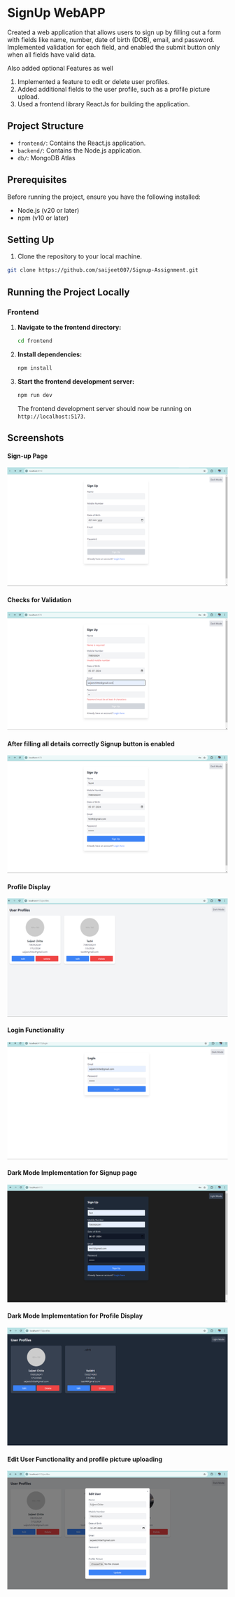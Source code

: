 
# SignUp WebAPP
 
Created a web application that allows users to sign up by filling out a form with fields like 
name, number, date of birth (DOB), email, and password. Implemented validation for each 
field, and enabled the submit button only when all fields have valid data.

Also added optional Features as well
1. Implemented a feature to edit or delete user profiles. 
2. Added additional fields to the user profile, such as a profile picture upload. 
3. Used a frontend library ReactJs for building the application.

## Project Structure

- `frontend/`: Contains the React.js application.
- `backend/`: Contains the Node.js application.
- `db/`: MongoDB Atlas

## Prerequisites

Before running the project, ensure you have the following installed:
- Node.js (v20 or later)
- npm (v10 or later) 

## Setting Up
1. Clone the repository to your local machine.
```bash
git clone https://github.com/saijeet007/Signup-Assignment.git
```

## Running the Project Locally

### Frontend

1. **Navigate to the frontend directory:**

    ```bash
    cd frontend
    ```

2. **Install dependencies:**

    ```bash
    npm install
    ```

3. **Start the frontend development server:**

    ```bash
    npm run dev
    ```

    The frontend development server should now be running on `http://localhost:5173`.

## Screenshots 
#### Sign-up Page
![Signup ](image.png)

#### Checks for Validation
![Validation ](image-1.png)

#### After filling all details correctly Signup button is enabled
![Filled all details](image-2.png)

#### Profile Display
![User added Successfully](image-3.png)

#### Login Functionality 
![If user](image-4.png)

#### Dark Mode Implementation for Signup page
![Dark mode](image-6.png)

#### Dark Mode Implementation for Profile Display
![Dark Mode](image-5.png)


#### Edit User Functionality and profile picture uploading
![Edit User](image-7.png)
